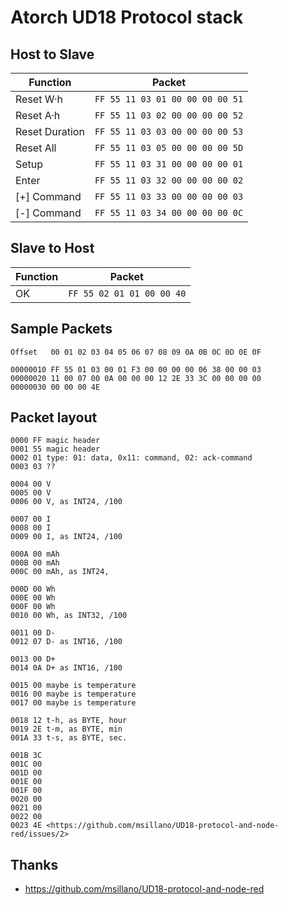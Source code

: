 ﻿# Atorch UD18 Protocol stack

## Host to Slave

| Function       | Packet                          |
| -------------- | ------------------------------- |
| Reset W·h      | `FF 55 11 03 01 00 00 00 00 51` |
| Reset A·h      | `FF 55 11 03 02 00 00 00 00 52` |
| Reset Duration | `FF 55 11 03 03 00 00 00 00 53` |
| Reset All      | `FF 55 11 03 05 00 00 00 00 5D` |
| Setup          | `FF 55 11 03 31 00 00 00 00 01` |
| Enter          | `FF 55 11 03 32 00 00 00 00 02` |
| [+] Command    | `FF 55 11 03 33 00 00 00 00 03` |
| [-] Command    | `FF 55 11 03 34 00 00 00 00 0C` |

## Slave to Host

| Function | Packet                    |
| -------- | ------------------------- |
| OK       | `FF 55 02 01 01 00 00 40` |

## Sample Packets

```plain
Offset   00 01 02 03 04 05 06 07 08 09 0A 0B 0C 0D 0E 0F

00000010 FF 55 01 03 00 01 F3 00 00 00 00 06 38 00 00 03
00000020 11 00 07 00 0A 00 00 00 12 2E 33 3C 00 00 00 00
00000030 00 00 00 4E
```

## Packet layout

```plain
0000 FF magic header
0001 55 magic header
0002 01 type: 01: data, 0x11: command, 02: ack-command
0003 03 ??

0004 00 V
0005 00 V
0006 00 V, as INT24, /100

0007 00 I
0008 00 I
0009 00 I, as INT24, /100

000A 00 mAh
000B 00 mAh
000C 00 mAh, as INT24,

000D 00 Wh
000E 00 Wh
000F 00 Wh
0010 00 Wh, as INT32, /100

0011 00 D-
0012 07 D- as INT16, /100

0013 00 D+
0014 0A D+ as INT16, /100

0015 00 maybe is temperature
0016 00 maybe is temperature
0017 00 maybe is temperature

0018 12 t-h, as BYTE, hour
0019 2E t-m, as BYTE, min
001A 33 t-s, as BYTE, sec.

001B 3C
001C 00
001D 00
001E 00
001F 00
0020 00
0021 00
0022 00
0023 4E <https://github.com/msillano/UD18-protocol-and-node-red/issues/2>
```

## Thanks

- <https://github.com/msillano/UD18-protocol-and-node-red>
